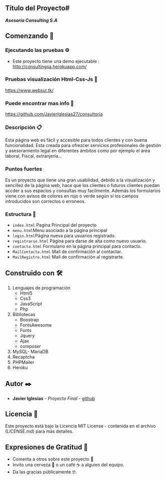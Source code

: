 
## Título del Proyecto#

_**Asesoría Consulting S.A**_

## Comenzando 🚀

### Ejecutando las pruebas ⚙️

-  Este proyecto tiene una demo ejecutable : http://consultingsa.herokuapp.com/

###  Pruebas visualización Html-Css-Js 🔩

 https://www.websur.tk/

### Puede encontrar mas info 📖

 https://github.com/JavierIglesias27/consultoria


###  Descripción 📋

Esta página web es fácil y accesible para todos clientes y con buena funcionalidad.
Esta creada para ofrezcer servicios profesionales de gestión y asesoramiento legal en diferentes ámbitos como por ejemplo el área laboral, Fiscal, extranjería...

### Puntos fuertes

Es un proyecto que tiene una gran usabilidad, debido a la visualización y sencillez de la página web, hace que los clientes o futuros clientes puedan accder a sus espacios y consultas muy facilmente. Además los formularios viene con avisos de colores en rojo o verde según si los campos introducidos son correctos o erroneos.

### Estructura 🔧

- `index.html` Pagina Principal del proyecto
- `menu.html`Menu asociado a la página principal
- `login.html`Página nueva para usuarios registrado.
- `registrarse.html` Página para darse de alta como nuevo usuario.
- `contacta.html` Formulario en la página principal para contacto.
- `MailContacta.html` Mail de confirmación al contactar.
- `MailRegistro.html`  Mail de confirmación al registrarte.


## Construido con 🛠️

1. Lenguajes de programación
   *  Html5
   * Css3
   * JavaScript   
   * Php
2. Bibliotecas
   *  Boostrap
   *  FontsAwesome
   *  Fonts
   *  Jquery
   *  Ajax
   *  composer
3. MySQL- MariaDB
4. Recaptcha
5. PHPMailer
6. Heroku

## Autor ✒️

* **Javier Iglesias** - *Proyecto Final* - [github](https://github.com/JavierIglesias27)

## Licencia 📄

Este proyecto está bajo la Licencia MIT License - contenida en el archivo (LICENSE.md) para  más detalles.

## Expresiones de Gratitud 🎁

* Comenta a otros sobre este proyecto 📢
* Invito una cerveza 🍺 o un café ☕ a alguien del equipo. 
* Da las gracias públicamente 🤓.
